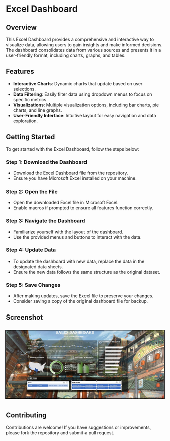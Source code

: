 # Excel Dashboard

## **Overview**
This Excel Dashboard provides a comprehensive and interactive way to visualize data, allowing users to gain insights and make informed decisions. The dashboard consolidates data from various sources and presents it in a user-friendly format, including charts, graphs, and tables.

## **Features**
- **Interactive Charts**: Dynamic charts that update based on user selections.
- **Data Filtering**: Easily filter data using dropdown menus to focus on specific metrics.
- **Visualizations**: Multiple visualization options, including bar charts, pie charts, and line graphs.
- **User-Friendly Interface**: Intuitive layout for easy navigation and data exploration.

## **Getting Started**
To get started with the Excel Dashboard, follow the steps below:

### Step 1: Download the Dashboard
- Download the Excel Dashboard file from the repository.
- Ensure you have Microsoft Excel installed on your machine.

### Step 2: Open the File
- Open the downloaded Excel file in Microsoft Excel.
- Enable macros if prompted to ensure all features function correctly.

### Step 3: Navigate the Dashboard
- Familiarize yourself with the layout of the dashboard.
- Use the provided menus and buttons to interact with the data.

### Step 4: Update Data
- To update the dashboard with new data, replace the data in the designated data sheets.
- Ensure the new data follows the same structure as the original dataset.

### Step 5: Save Changes
- After making updates, save the Excel file to preserve your changes.
- Consider saving a copy of the original dashboard file for backup.

## **Screenshot**

<div style="display: flex; justify-content: center; margin-bottom: 20px;">
  <img src="screenshot/Dashboard.JPG" alt="Dashboard Overview" width="100%" style="border: 2px solid black; margin: 10px 0;" />
</div>

## **Contributing**
Contributions are welcome! If you have suggestions or improvements, please fork the repository and submit a pull request.


